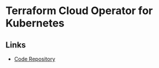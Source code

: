 # Terraform Cloud Operator for Kubernetes

## Links

- [Code Repository](https://github.com/hashicorp/terraform-k8s)
